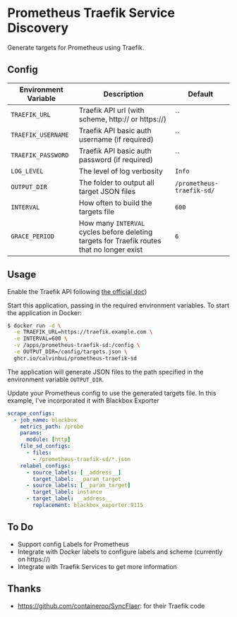 # Prometheus Traefik Service Discovery

Generate targets for Prometheus using Traefik.

## Config

| Environment Variable | Description                                                                                | Default                   |
|----------------------|--------------------------------------------------------------------------------------------|---------------------------|
| `TRAEFIK_URL`        | Traefik API url (with scheme, http:// or https://)                                         | ``                        |
| `TRAEFIK_USERNAME`   | Traefik API basic auth username (if required)                                              | ``                        |
| `TRAEFIK_PASSWORD`   | Traefik API basic auth password (if required)                                              | ``                        |
| `LOG_LEVEL`          | The level of log verbosity                                                                 | `Info`                    |
| `OUTPUT_DIR`         | The folder to output all target JSON files                                                 | `/prometheus-traefik-sd/` |
| `INTERVAL`           | How often to build the targets file                                                        | `600`                     |
| `GRACE_PERIOD`       | How many `INTERVAL` cycles before deleting targets for Traefik routes that no longer exist | `6`                       |

## Usage

Enable the Traefik API following [the official doc](https://doc.traefik.io/traefik/operations/api/))

Start this application, passing in the required environment variables. To start the application in Docker:

```bash
$ docker run -d \
  -e TRAEFIK_URL=https://traefik.example.com \
  -e INTERVAL=600 \
  -v /apps/prometheus-traefik-sd:/config \
  -e OUTPUT_DIR=/config/targets.json \
  ghcr.io/calvinbui/prometheus-traefik-sd
```

The application will generate JSON files to the path specified in the environment variable `OUTPUT_DIR`.

Update your Prometheus config to use the generated targets file. In this example, I've incorporated it with Blackbox Exporter

```yaml
scrape_configs:
  - job_name: blackbox
    metrics_path: /probe
    params:
      module: [http]
    file_sd_configs:
      - files:
        - /prometheus-traefik-sd/*.json
    relabel_configs:
      - source_labels: [__address__]
        target_label: __param_target
      - source_labels: [__param_target]
        target_label: instance
      - target_label: __address__
        replacement: blackbox_exporter:9115
```

## To Do

- Support config Labels for Prometheus
- Integrate with Docker labels to configure labels and scheme (currently on https://)
- Integrate with Traefik Services to get more information

## Thanks

- https://github.com/containeroo/SyncFlaer: for their Traefik code
